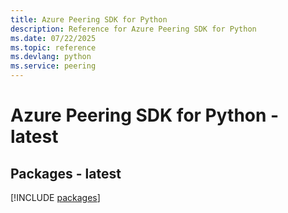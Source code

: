 ```yaml
---
title: Azure Peering SDK for Python
description: Reference for Azure Peering SDK for Python
ms.date: 07/22/2025
ms.topic: reference
ms.devlang: python
ms.service: peering
---
```

# Azure Peering SDK for Python - latest
## Packages - latest
[!INCLUDE [packages](peering-index.md)]